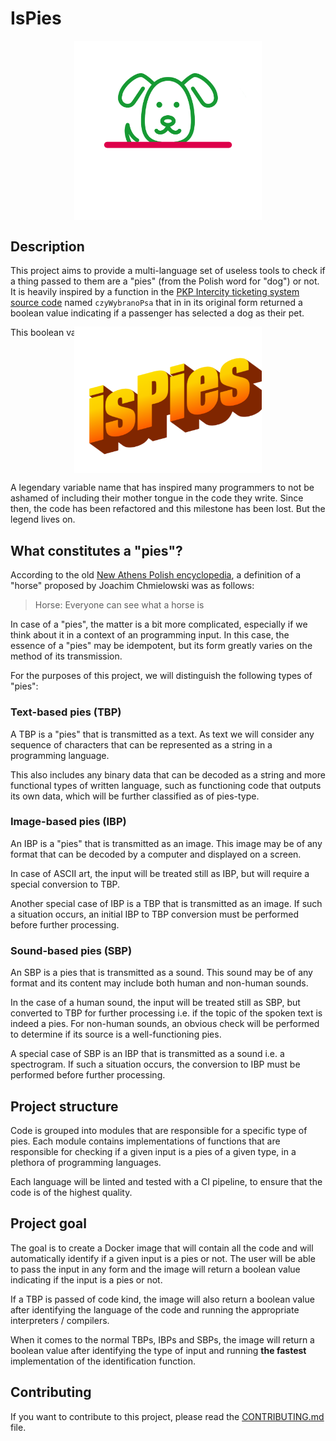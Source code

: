 # IsPies

<div style="display:flex; justify-content:center;">
  <img src="./assets/images/logo.png" width="300"/>
</div>

## Description

This project aims to provide a multi-language set of useless tools to check if
a thing passed to them are a "pies" (from the Polish word for "dog") or not.
It is heavily inspired by a function in the [PKP Intercity ticketing system source code]
named `czyWybranoPsa` that in in its original form returned a boolean value
indicating if a passenger has selected a dog as their pet.

This boolean value was named

<div style="display:flex; justify-content:center;margin-top:-2rem;">
  <img src="./assets/images/ispies.png" width="300"/>
</div>

A legendary variable name that has
inspired many programmers to not be ashamed of including their mother tongue
in the code they write. Since then, the code has been refactored and this
milestone has been lost. But the legend lives on.

## What constitutes a "pies"?

According to the old [New Athens Polish encyclopedia], a definition of a "horse"
proposed by Joachim Chmielowski was as follows:

> Horse: Everyone can see what a horse is

In case of a "pies", the matter is a bit more complicated, especially if we think about it
in a context of an programming input. In this case, the essence of a "pies" may be idempotent,
but its form greatly varies on the method of its transmission.

For the purposes of this project, we will distinguish the following types of "pies":

### Text-based pies (TBP)

A TBP is a "pies" that is transmitted as a text. As text we will consider any
sequence of characters that can be represented as a string in a programming language.

This also includes any binary data that can be decoded as a string and more functional
types of written language, such as functioning code that outputs its own data, which
will be further classified as of pies-type.

### Image-based pies (IBP)

An IBP is a "pies" that is transmitted as an image. This image may be of any format
that can be decoded by a computer and displayed on a screen.

In case of ASCII art, the input will be treated still as IBP,
but will require a special conversion to TBP.

Another special case of IBP is a TBP that is transmitted as an image. If such a situation occurs,
an initial IBP to TBP conversion must be performed before further processing.

### Sound-based pies (SBP)

An SBP is a pies that is transmitted as a sound. This sound may be of any format and its content
may include both human and non-human sounds.

In the case of a human sound, the input will be treated still as SBP, but converted to TBP
for further processing i.e. if the topic of the spoken text is indeed a pies. For non-human sounds,
an obvious check will be performed to determine if its source is a well-functioning pies.

A special case of SBP is an IBP that is transmitted as a sound i.e. a spectrogram.
If such a situation occurs, the conversion to IBP must be performed before further processing.

## Project structure

Code is grouped into modules that are responsible for a specific type of pies.
Each module contains implementations of functions that are responsible for
checking if a given input is a pies of a given type, in a plethora of programming languages.

Each language will be linted and tested with a CI pipeline, to ensure that the
code is of the highest quality.

## Project goal

The goal is to create a Docker image that will contain all the code and will
automatically identify if a given input is a pies or not. The user will be able
to pass the input in any form and the image will return a boolean value indicating
if the input is a pies or not.

If a TBP is passed of code kind, the image will also return a boolean value
after identifying the language of the code and running the appropriate interpreters / compilers.

When it comes to the normal TBPs, IBPs and SBPs, the image will return a boolean value
after identifying the type of input and running **the fastest** implementation of the
identification function.

## Contributing

If you want to contribute to this project, please read the [CONTRIBUTING.md](./CONTRIBUTING.md) file.

[PKP Intercity ticketing system source code]: https://bilet.intercity.pl/eic_js/zakup_biletu_plugin.js?ver=880871484
[New Athens Polish encyclopedia]: https://en.wikipedia.org/wiki/Nowe_Ateny

